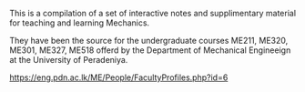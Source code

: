 This is a compilation of a set of interactive notes and supplimentary material for teaching and learning Mechanics.

They have been the source for the undergraduate courses ME211, ME320, ME301, ME327, ME518 offerd by the Department of Mechanical Engineeign at the University of Peradeniya.

https://eng.pdn.ac.lk/ME/People/FacultyProfiles.php?id=6
